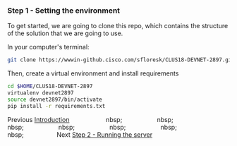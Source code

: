 

### Step 1 - Setting the environment

To get started, we are going to clone this repo, which contains the structure of the solution that we are going to use.

In your computer's terminal:

```bash
git clone https://wwwin-github.cisco.com/sfloresk/CLUS18-DEVNET-2897.git $HOME/CLUS18-DEVNET-2897
```

Then, create a virtual environment and install requirements

```bash
cd $HOME/CLUS18-DEVNET-2897
virtualenv devnet2897
source devnet2897/bin/activate
pip install -r requirements.txt
```

Previous [Introduction]&nbsp;&nbsp;&nbsp;&nbsp;&nbsp;&nbsp;&nbsp;&nbsp;&nbsp;&nbsp;&nbsp;&nbsp;&nbsp;&nbsp;&nbsp;&nbsp;&nbsp;&nbsp;&nbsp;&nbsp;
nbsp;&nbsp;&nbsp;&nbsp;&nbsp;&nbsp;&nbsp;&nbsp;&nbsp;&nbsp;&nbsp;&nbsp;&nbsp;&nbsp;&nbsp;&nbsp;&nbsp;&nbsp;&nbsp;&nbsp;
nbsp;&nbsp;&nbsp;&nbsp;&nbsp;&nbsp;&nbsp;&nbsp;&nbsp;&nbsp;&nbsp;&nbsp;&nbsp;&nbsp;&nbsp;&nbsp;&nbsp;&nbsp;&nbsp;&nbsp;
nbsp;&nbsp;&nbsp;&nbsp;&nbsp;&nbsp;&nbsp;&nbsp;&nbsp;&nbsp;&nbsp;&nbsp;&nbsp;&nbsp;&nbsp;&nbsp;&nbsp;&nbsp;&nbsp;&nbsp;
nbsp;&nbsp;&nbsp;&nbsp;&nbsp;&nbsp;&nbsp;&nbsp;&nbsp;&nbsp;&nbsp;&nbsp;&nbsp;&nbsp;&nbsp;&nbsp;&nbsp;&nbsp;&nbsp;&nbsp;
nbsp;&nbsp;&nbsp;&nbsp;&nbsp;&nbsp;&nbsp;&nbsp;&nbsp;&nbsp;&nbsp;&nbsp;&nbsp;&nbsp;&nbsp;&nbsp;&nbsp;&nbsp;&nbsp;&nbsp;
nbsp;&nbsp;&nbsp;&nbsp;&nbsp;&nbsp;&nbsp;&nbsp;&nbsp;&nbsp;&nbsp;&nbsp;&nbsp;&nbsp;&nbsp;&nbsp;&nbsp;&nbsp;&nbsp;&nbsp;
nbsp;&nbsp;&nbsp;&nbsp;&nbsp;&nbsp;&nbsp;&nbsp;&nbsp;&nbsp;&nbsp;&nbsp;&nbsp;&nbsp;&nbsp;&nbsp;&nbsp;&nbsp;&nbsp;&nbsp;Next [Step 2 - Running the server]

[Step 2 - Running the server]: step2.md
[Introduction]: ../README.md